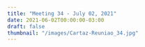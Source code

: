 ```yaml
---
title: "Meeting 34 - July 02, 2021"
date: 2021-06-02T00:00:00-03:00
draft: false
thumbnail: "/images/Cartaz-Reuniao_34.jpg"
---
```

